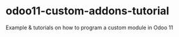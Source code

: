 # odoo11-custom-addons-tutorial
Example &amp; tutorials on how to program a custom module in Odoo 11
